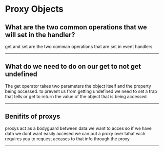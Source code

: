 # Proxy Objects

## What are the two common operations that we will set in the handler?

get and set are the two comman operations that are set in event handlers

---

## What do we need to do on our get to not get undefined

The get operator takes two parameters the object itself and the property being accessed.
to prevent us from getting undefined we need to set a trap that tells or get to return the value of the object that is being accessed

---

## Benifits of proxys

proxys act as a bodyguard between data we want to acces so if we have data we dont want easily accesed we can put a proxy over tahat wich requires you to request accases to that info through the proxy

---
